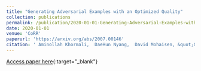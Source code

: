 ```yaml
---
title: "Generating Adversarial Examples with an Optimized Quality"
collection: publications
permalink: /publication/2020-01-01-Generating-Adversarial-Examples-with-an-Optimized-Quality
date: 2020-01-01
venue: 'CoRR'
paperurl: 'https://arxiv.org/abs/2007.00146'
citation: ' Aminollah Khormali,  DaeHun Nyang,  David Mohaisen, &quot;Generating Adversarial Examples with an Optimized Quality.&quot; CoRR, 2020.'
---
```

[Access paper here](https://arxiv.org/abs/2007.00146){:target="_blank"}
